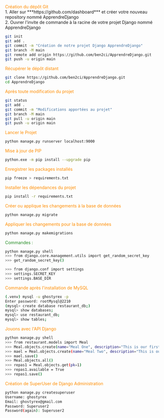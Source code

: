 <div style="margin-bottom: 0.1em;">
<span style="color: darkorange;">Création du dépôt Git</span><br>
1. Aller sur ***https://github.com/dashboard*** et créer votre nouveau
repository nommé ApprendreDjango<br>
2. Ouvrer l'invite de commande à la racine de votre projet Django
nommé ApprendreDjango
</div>

```bash
git init
git add .
git commit -m "Création de notre projet Django ApprendreDjango"
git branch -M main
git remote add origin https://github.com/ben2ci/ApprendreDjango.git
git push -u origin main
```

<div style="color: darkorange; margin-bottom: 0.1em;">
Récupérer le dépôt distant
</div>

```bash
git clone https://github.com/ben2ci/ApprendreDjango.git
cd ApprendreDjango
```

<div style="color: darkorange; margin-bottom: 0.1em;">
Après toute modification du projet
</div>

```bash
git status
git add .
git commit -m "Modifications apportées au projet"
git branch -M main
git pull -u origin main
git push -u origin main
```

<div style="color: darkorange; margin-bottom: 0.1em;">
Lancer le Projet
</div>

```bash
python manage.py runserver localhost:9000
```

<div style="color: darkorange; margin-bottom: 0.1em;">
Mise à jour de PIP
</div>

```bash
python.exe -m pip install --upgrade pip
```
<div style="color: darkorange; margin-bottom: 0.1em;">
Enregistrer les packages installés
</div>

```bash
pip freeze > requirements.txt
```

<div style="color: darkorange; margin-bottom: 0.1em;">
Installer les dépendances du projet
</div>

```bash
pip install -r requirements.txt
```

<div style="color: darkorange; margin-bottom: 0.1em;">
Créer ou applique les changements à la base de données
</div>

```bash
python manage.py migrate
```
<div style="color: darkorange; margin-bottom: 0.1em;">
Appliquer les changements pour la base de données
</div>

```bash
python manage.py makemigrations
```

<div style="color: forestgreen; margin-bottom: 0.1em;">
Commandes :
</div>

```bash
python manage.py shell
>>> from django.core.management.utils import get_random_secret_key
>>> get_random_secret_key()

>>> from django.conf import settings
>>> settings.SECRET_KEY
>>> settings.BASE_DIR
```

<div style="color: darkorange; margin-bottom: 0.1em;">
Commande après l'installation de MySQL
</div>

```bash
(.venv) mysql -u ghostyrex -p
Enter password: rootMysql@2210
(mysql> create database restaurant_db;)
mysql> show databases;
mysql> use restaurant_db;
mysql> show tables;
```

<div style="color: darkorange; margin-bottom: 0.1em;">
Jouons avec l'API Django
</div>

```bash
python manage.py shell
>>> from restaurant.models import Meal
>>> Meal.objects.create(name="Meal One", description="This is our first meal", price="20")
>>> mael = Meal.objects.create(name="Meal Two", description="This is our second meal", price="24")
>>> mael.save()
>>> Meal.objects.all()
>>> repas1 = Meal.objects.get(pk=1)
>>> repas1.available = True
>>> repas1.save()
```

<div style="color: darkorange; margin-bottom: 0.1em;">
Création de SuperUser de Django Administration
</div>

```bash
python manage.py createsuperuser
Username: ghostyrex
Email: ghostyrex@gmail.com
Password: Superuser2
Password(again): Superuser2
```